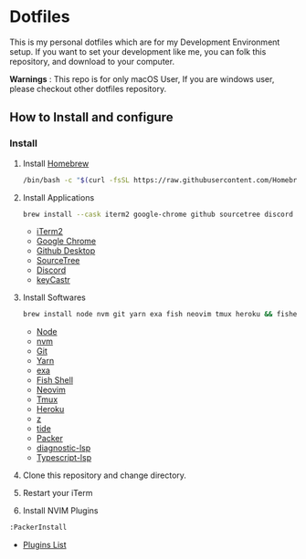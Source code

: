 # Dotfiles

This is my personal dotfiles which are for my Development Environment setup. If you want to set your development like me, you can folk this repository, and download to your computer.

**Warnings** : This repo is for only macOS User, If you are windows user, please checkout other dotfiles repository.

## How to Install and configure

### Install

1. Install [Homebrew](https://brew.sh)

   ```bash
   /bin/bash -c "$(curl -fsSL https://raw.githubusercontent.com/Homebrew/install/HEAD/install.sh)"
   ```

2. Install Applications

   ```bash
   brew install --cask iterm2 google-chrome github sourcetree discord keycastr
   ```

   - [iTerm2](https://iterm2.com/)
   - [Google Chrome](https://www.google.com/chrome/)
   - [Github Desktop](https://desktop.github.com/)
   - [SourceTree](https://www.sourcetreeapp.com/)
   - [Discord](https://discord.com/)
   - [keyCastr](https://github.com/keycastr/keycastr)

3. Install Softwares

   ```bash
   brew install node nvm git yarn exa fish neovim tmux heroku && fisher install jethrokuan/z IlanCosman/tide@v5 && git clone --depth 1 https://github.com/wbthomason/packer.nvim\ ~/.local/share/nvim/site/pack/packer/start/packer.nvim && yarn global add diagnostic-languageserver typescript-language-server typescript
   ```

   - [Node](https://nodejs.org/)
   - [nvm](https://github.com/nvm-sh/nvm/)
   - [Git](https://git-scm.com)
   - [Yarn](https://yarnpkg.com/)
   - [exa](https://github.com/ogham/exa)
   - [Fish Shell](https://fishshell.com/)
   - [Neovim](https://neovim.io/)
   - [Tmux](https://github.com/tmux/tmux)
   - [Heroku](https://heroku.com/)
   - [z](https://github.com/jethrokuan/z)
   - [tide](https://github.com/IlanCosman/tide)
   - [Packer](https://github.com/wbthomason/packer.nvim)
   - [diagnostic-lsp](https://github.com/iamcco/diagnostic-languageserver)
   - [Typescript-lsp](https://github.com/typescript-language-server/typescript-language-server)

4. Clone this repository and change directory.

5. Restart your iTerm

6. Install NVIM Plugins

```bash
:PackerInstall
```

- [Plugins List](./.config/nvim/lua/plugins.lua)
